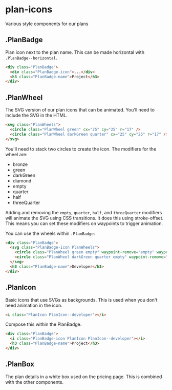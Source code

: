 # plan-icons

Various style components for our plans

## .PlanBadge

Plan icon next to the plan name. This can be made horizontal with
`.PlanBadge--horizontal`.

```html
<div class="PlanBadge">
  <div class="PlanBadge-icon">...</div>
  <h3 class="PlanBadge-name">Project</h3>
</div>
```

## .PlanWheel

The SVG version of our plan icons that can be animated. You'll need
to include the SVG in the HTML.

```html
<svg class="PlanWheels">
  <circle class="PlanWheel green" cx="25" cy="25" r="17" />
  <circle class="PlanWheel darkGreen quarter" cx="25" cy="25" r="17" />
</svg>
```

You'll need to stack two circles to create the icon. The modifiers for the wheel are:

* bronze
* green
* darkGreen
* diamond
* empty
* quarter
* half
* threeQuarter

Adding and removing the `empty`, `quarter`, `half`, and `threeQuarter` modifiers will animate
the SVG using CSS transitions. It does this using stroke-offset. This means you can set these
modifiers on waypoints to trigger animation.

You can use the wheels within `.PlanBadge`:

```html
<div class="PlanBadge">
  <svg class="PlanBadge-icon PlanWheels">
    <circle class="PlanWheel green empty" waypoint-remove="empty" waypoint-delay="500" cx="25" cy="25" r="17" />
    <circle class="PlanWheel darkGreen quarter empty" waypoint-remove="empty" waypoint-delay="500" cx="25" cy="25" r="17" />
  </svg>
  <h3 class="PlanBadge-name">Developer</h3>
</div>
```

## .PlanIcon

Basic icons that use SVGs as backgrounds. This is used when
you don't need animation in the icon.

```html
<i class="PlanIcon PlanIcon--developer"></i>
```

Compose this within the PlanBadge.

```html
<div class="PlanBadge">
  <i class="PlanBadge-icon PlanIcon PlanIcon--developer"></i>
  <h3 class="PlanBadge-name">Project</h3>
</div>
```

## .PlanBox

The plan details in a white box used on the pricing page. This
is combined with the other components.
